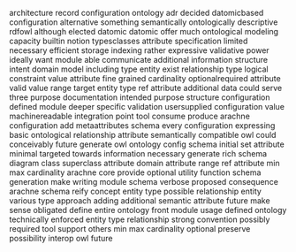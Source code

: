 architecture record configuration ontology adr decided datomicbased configuration alternative something semantically ontologically descriptive rdfowl although elected datomic datomic offer much ontological modeling capacity builtin notion typesclasses attribute specification limited necessary efficient storage indexing rather expressive validative power ideally want module able communicate additional information structure intent domain model including type entity exist relationship type logical constraint value attribute fine grained cardinality optionalrequired attribute valid value range target entity type ref attribute additional data could serve three purpose documentation intended purpose structure configuration defined module deeper specific validation usersupplied configuration value machinereadable integration point tool consume produce arachne configuration add metaattributes schema every configuration expressing basic ontological relationship attribute semantically compatible owl could conceivably future generate owl ontology config schema initial set attribute minimal targeted towards information necessary generate rich schema diagram class superclass attribute domain attribute range ref attribute min max cardinality arachne core provide optional utility function schema generation make writing module schema verbose proposed consequence arachne schema reify concept entity type possible relationship entity various type approach adding additional semantic attribute future make sense obligated define entire ontology front module usage defined ontology technically enforced entity type relationship strong convention possibly required tool support others min max cardinality optional preserve possibility interop owl future